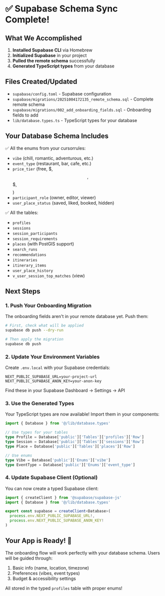 # ✅ Supabase Schema Sync Complete!

## What We Accomplished

1. **Installed Supabase CLI** via Homebrew
2. **Initialized Supabase** in your project
3. **Pulled the remote schema** successfully
4. **Generated TypeScript types** from your database

## Files Created/Updated

- `supabase/config.toml` - Supabase configuration
- `supabase/migrations/20251004172135_remote_schema.sql` - Complete remote schema
- `supabase/migrations/002_add_onboarding_fields.sql` - Onboarding fields to add
- `lib/database.types.ts` - TypeScript types for your database

## Your Database Schema Includes

✅ All the enums from your cursorrules:
- `vibe` (chill, romantic, adventurous, etc.)
- `event_type` (restaurant, bar, cafe, etc.)
- `price_tier` (free, $, $$, $$$, $$$$)
- `participant_role` (owner, editor, viewer)
- `user_place_status` (saved, liked, booked, hidden)

✅ All the tables:
- `profiles`
- `sessions`
- `session_participants`
- `session_requirements`
- `places` (with PostGIS support)
- `search_runs`
- `recommendations`
- `itineraries`
- `itinerary_items`
- `user_place_history`
- `v_user_session_top_matches` (view)

## Next Steps

### 1. Push Your Onboarding Migration

The onboarding fields aren't in your remote database yet. Push them:

```bash
# First, check what will be applied
supabase db push --dry-run

# Then apply the migration
supabase db push
```

### 2. Update Your Environment Variables

Create `.env.local` with your Supabase credentials:

```env
NEXT_PUBLIC_SUPABASE_URL=your-project-url
NEXT_PUBLIC_SUPABASE_ANON_KEY=your-anon-key
```

Find these in your Supabase Dashboard → Settings → API

### 3. Use the Generated Types

Your TypeScript types are now available! Import them in your components:

```typescript
import { Database } from '@/lib/database.types'

// Use types for your tables
type Profile = Database['public']['Tables']['profiles']['Row']
type Session = Database['public']['Tables']['sessions']['Row']
type Place = Database['public']['Tables']['places']['Row']

// Use enums
type Vibe = Database['public']['Enums']['vibe']
type EventType = Database['public']['Enums']['event_type']
```

### 4. Update Supabase Client (Optional)

You can now create a typed Supabase client:

```typescript
import { createClient } from '@supabase/supabase-js'
import { Database } from '@/lib/database.types'

export const supabase = createClient<Database>(
  process.env.NEXT_PUBLIC_SUPABASE_URL!,
  process.env.NEXT_PUBLIC_SUPABASE_ANON_KEY!
)
```

## Your App is Ready! 🚀

The onboarding flow will work perfectly with your database schema. Users will be guided through:
1. Basic info (name, location, timezone)
2. Preferences (vibes, event types)
3. Budget & accessibility settings

All stored in the typed `profiles` table with proper enums!
